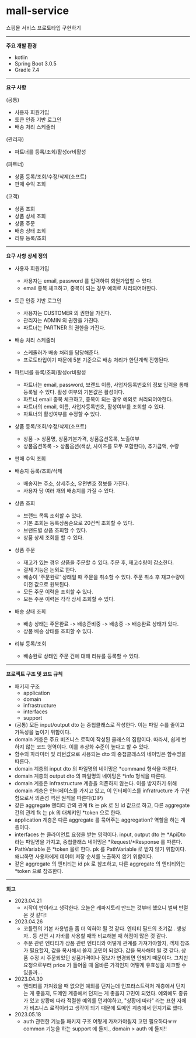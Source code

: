 # mall-service
쇼핑몰 서비스 프로토타입 구현하기

---
**주요 개발 환경**
- kotlin
- Spring Boot 3.0.5
- Gradle 7.4

-------------------------

**요구 사항**

(공통)
- 사용자 회원가입
- 토큰 인증 기반 로그인
- 배송 처리 스케줄러

(관리자)
- 파트너를 등록/조회/활성or비활성

(파트너)
- 상품 등록/조회/수정/삭제(소프트)
- 판매 수익 조회

(고객)
- 상품 조회
- 상품 상세 조회
- 상품 주문
- 배송 상태 조회
- 리뷰 등록/조회

-------------------------
**요구 사항 상세 정의**

- 사용자 회원가입
  - 사용자는 email, password 를 입력하여 회원가입할 수 있다.
  - email 중복 체크하고, 중복이 되는 경우 예외로 처리되어야한다.
- 토큰 인증 기반 로그인
  - 사용자는 CUSTOMER 의 권한을 가진다.
  - 관리자는 ADMIN 의 권한을 가진다.
  - 파트너는 PARTNER 의 권한을 가진다.
- 배송 처리 스케줄러
  - 스케줄러가 배송 처리를 담당해준다.
  - 프로토타입이기 때문에 5분 기준으로 배송 처리가 한단계씩 진행된다.

- 파트너를 등록/조회/활성or비활성
  - 파트너는 email, password, 브랜드 이름, 사업자등록번호의 정보 입력을 통해 등록될 수 있다. 활성 여부의 기본값은 활성이다.
  - 파트너 email 중복 체크하고, 중복이 되는 경우 예외로 처리되어야한다.
  - 파트너의 email, 이름, 사업자등록번호, 활성여부를 조회할 수 있다.
  - 파트너의 활성여부를 수정할 수 있다.
- 상품 등록/조회/수정/삭제(소프트)
  - 상품 -> 상품명, 상품기본가격, 상품옵션목록, 노출여부
  - 상품옵션목록 -> 상품옵션(색상, 사이즈를 모두 포함한다), 추가금액, 수량
- 판매 수익 조회

- 배송지 등록/조회/삭제
  - 배송지는 주소, 상세주소, 우편번호 정보를 가진다.
  - 사용자 당 여러 개의 배송지를 가질 수 있다.
- 상품 조회
  - 브랜드 목록 조회할 수 있다.
  - 기본 조회는 등록상품순으로 20건씩 조회할 수 있다.
  - 브랜드별 상품 조회할 수 있다.
  - 상품 상세 조회를 할 수 있다.
- 상품 주문
  - 재고가 있는 경우 상품을 주문할 수 있다. 주문 후, 재고수량이 감소한다.
  - 결제 기능은 논외로 한다.
  - 배송이 '주문완료' 상태일 때 주문을 취소할 수 있다. 주문 취소 후 재고수량이 이전 값으로 원복된다.
  - 모든 주문 이력을 조회할 수 있다.
  - 모든 주문 이력은 각각 상세 조회할 수 있다.
- 배송 상태 조회
  - 배송 상태는 주문완료 -> 배송준비중 -> 배송중 -> 배송완료 상태가 있다.
  - 상품 배송 상태를 조회할 수 있다.
- 리뷰 등록/조회
  - 배송완료 상태인 주문 건에 대해 리뷰를 등록할 수 있다.
-------------------------
**프로젝트 구조 및 코드 규칙**
- 패키지 구조
  - application
  - domain
  - infrastructure
  - interfaces
  - support
- (공통) 모든 input/output dto 는 중첩클래스로 작성한다. 이는 파일 수를 줄이고 가독성을 높이기 위함이다.
- domain 계층은 주요 비즈니스 로직이 작성된 클래스의 집합이다. 따라서, 쉽게 변하지 않는 코드 영역이다. 이를 추상화 수준이 높다고 할 수 있다.
- 함수의 파라미터 및 리턴값으로 사용되는 dto 의 중첩클래스의 네이밍은 함수명을 따른다.
- domain 계층의 input dto 의 파일명의 네이밍은 *command 형식을 따른다.
- domain 계층의 output dto 의 파일명의 네이밍은 *info 형식을 따른다.
- domain 계층은 infrastructure 계층을 의존하지 않는다. 이를 방지하기 위해 domain 계층은 인터페이스를 가지고 있고, 이 인터페이스를 infratructure 가 구현함으로서 의존성 역전 원칙을 따른다(DIP)
- 같은 aggregate 엔티티 간의 관계 fk 는 pk 로 된 id 값으로 하고, 다른 aggregate 간의 관계 fk 는 pk 의 대체키인 *token 으로 한다.
- application 계층은 다른 aggregate 를 묶어주는 aggregation? 역할을 하는 계층이다.
- interfaces 는 클라이언트 요청을 받는 영역이다. input, output dto 는 *ApiDto 라는 파일명을 가지고, 중첩클래스 네이밍은 *Request/*Response 를 따른다.
- PathVariable 은 *token 을로 한다. pk 를 PathVariable 로 받지 않기 위함이다. 왜냐하면 사용자에게 데이터 저장 순서를 노출하지 않기 위함이다.
- 같은 aggregate 의 엔티티는 id pk 로 참조하고, 다른 aggregate 의 엔티티와는 *token 으로 참조한다.

-------------------------
**회고**
- 2023.04.21
  - 시작이 반이라고 생각한다. 오늘은 레파지토리 만드는 것부터 했으니 벌써 반절 온 것 같다!
- 2023.04.26
  - 코틀린의 기본 사용법을 좀 더 익혀야 될 것 같다. 엔티티 필드의 초기값.. 생성자.. 등 선언 시 자바를 사용할 때와 비교해볼 때 허점이 많은 것 같다.
  - 주문 관련 엔티티가 상품 관련 엔티티와 어떻게 관계를 가져가야할지, 객체 참조가 필요할지, 값을 복사해서 쓸지 고민이 되었다. 값을 복사해야 될 것 같다. 상품 수정 시 주문되었던 상품가격이나 정보가 변경되면 안되기 때문이다. 그치만 요청으로부터 price 가 들어올 때 올바른 가격인지 어떻게 유효성을 체크할 수 있을까...
- 2023.04.30
  - 엔티티를 가져왔을 때 없으면 예외를 던지는데 인프라스트럭처 계층에서 던지는 게 좋을지, 도메인 계층에서 던지는 게 좋을지 고민이 되었다. 예외에도 종류가 있고 상황에 따라 적절한 예외를 던져야하고, "상황에 따라" 라는 표현 자체가 비즈니스 로직이라고 생각이 되기 때문에 도메인 계층에서 던지기로 했다.
- 2023.05.18
  - auth 관련한 기능들 패키지 구조 어떻게 가져가야될지 고민 필요하다ㅠㅠ common 기능을 하는 support 에 둘지., domain > auth 에 둘지!!   
